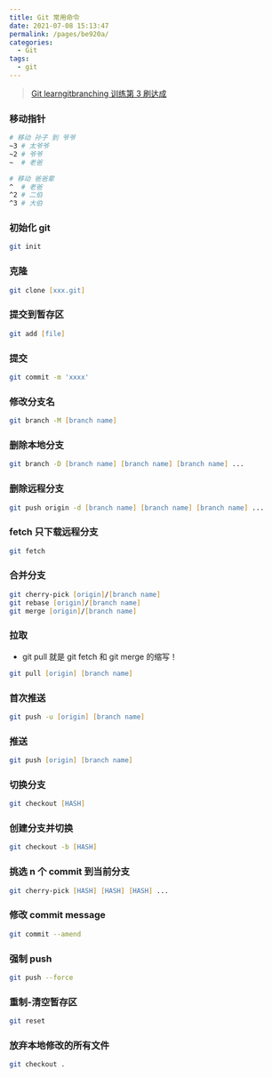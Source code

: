 ```yaml
---
title: Git 常用命令
date: 2021-07-08 15:13:47
permalink: /pages/be920a/
categories:
  - Git
tags:
  - git
---
```


> [Git learngitbranching 训练第 3 刷达成](https://learngitbranching.js.org/?locale=zh_CN)

### 移动指针

```zsh
# 移动 孙子 到 爷爷
~3 # 太爷爷
~2 # 爷爷
~  # 老爸

# 移动 爸爸辈
^  # 老爸
^2 # 二伯
^3 # 大伯
```

<!-- more -->

### 初始化 git

```zsh
git init
```

### 克隆

```zsh
git clone [xxx.git]
```

### 提交到暂存区

```zsh
git add [file]
```

### 提交

```zsh
git commit -m 'xxxx'
```

### 修改分支名

```zsh
git branch -M [branch name]
```

### 删除本地分支

```zsh
git branch -D [branch name] [branch name] [branch name] ...
```

### 删除远程分支

```zsh
git push origin -d [branch name] [branch name] [branch name] ...
```

### fetch 只下载远程分支

```zsh
git fetch
```

### 合并分支

```zsh
git cherry-pick [origin]/[branch name]
git rebase [origin]/[branch name]
git merge [origin]/[branch name]
```

### 拉取

- git pull 就是 git fetch 和 git merge 的缩写！

```zsh
git pull [origin] [branch name]
```

### 首次推送

```zsh
git push -u [origin] [branch name]
```

### 推送

```zsh
git push [origin] [branch name]
```

### 切换分支

```zsh
git checkout [HASH]
```

### 创建分支并切换

```zsh
git checkout -b [HASH]
```

### 挑选 n 个 commit 到当前分支

```zsh
git cherry-pick [HASH] [HASH] [HASH] ...
```

### 修改 commit message

```zsh
git commit --amend
```

### 强制 push

```zsh
git push --force
```

### 重制-清空暂存区

```zsh
git reset
```

### 放弃本地修改的所有文件

```zsh
git checkout .
```
